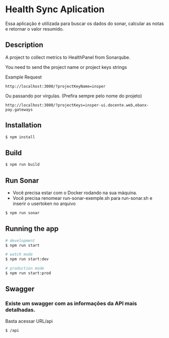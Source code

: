 # Health Sync Aplication

Essa aplicação é utilizada para buscar os dados do sonar, calcular as notas e retornar o valor resumido.

## Description

A project to collect metrics to HealthPanel from Sonarqube.

You need to send the project name or project keys strings

Example Request

```
http://localhost:3000/?projectKeyName=insper

```

Ou passando por virgulas. (Prefira sempre pelo nome do projeto)

```
http://localhost:3000/?projectKeys=insper-ui.docente.web,ebanx-pay.gateways

```

## Installation

```bash
$ npm install
```

## Build

```bash
$ npm run build
```

## Run Sonar

- Você precisa estar com o Docker rodando na sua máquina.
- Você precisa renomear run-sonar-exemple.sh para run-sonar.sh e inserir o usertoken no arquivo

```bash
$ npm run sonar
```

## Running the app

```bash
# development
$ npm run start

# watch mode
$ npm run start:dev

# production mode
$ npm run start:prod
```

## Swagger

### Existe um swagger com as informações da API mais detalhadas.

Basta acessar URL/api

```bash
$ /api
```